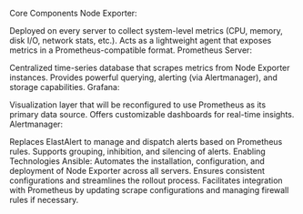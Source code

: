 Core Components
Node Exporter:

Deployed on every server to collect system-level metrics (CPU, memory, disk I/O, network stats, etc.).
Acts as a lightweight agent that exposes metrics in a Prometheus-compatible format.
Prometheus Server:

Centralized time-series database that scrapes metrics from Node Exporter instances.
Provides powerful querying, alerting (via Alertmanager), and storage capabilities.
Grafana:

Visualization layer that will be reconfigured to use Prometheus as its primary data source.
Offers customizable dashboards for real-time insights.
Alertmanager:

Replaces ElastAlert to manage and dispatch alerts based on Prometheus rules.
Supports grouping, inhibition, and silencing of alerts.
Enabling Technologies
Ansible:
Automates the installation, configuration, and deployment of Node Exporter across all servers.
Ensures consistent configurations and streamlines the rollout process.
Facilitates integration with Prometheus by updating scrape configurations and managing firewall rules if necessary.
